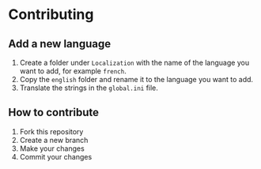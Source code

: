 # Contributing

## Add a new language

1. Create a folder under `Localization` with the name of the language you want to add, for example `french`.
2. Copy the `english` folder and rename it to the language you want to add.
3. Translate the strings in the `global.ini` file.

## How to contribute

1. Fork this repository
2. Create a new branch
3. Make your changes
4. Commit your changes